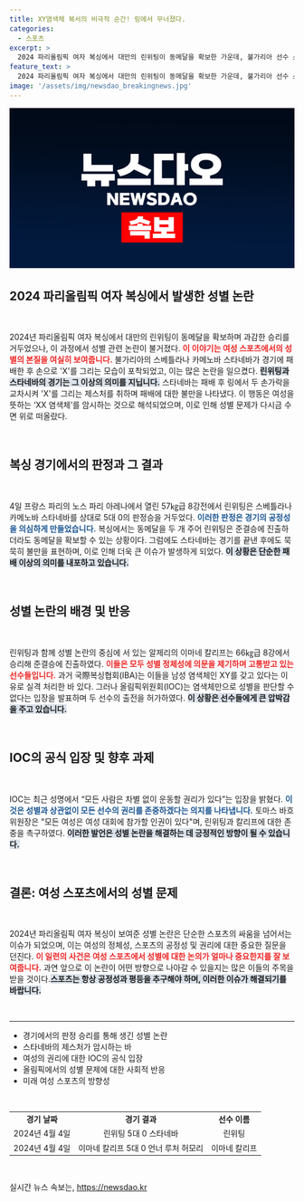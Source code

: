 ```yaml
---
title: XY염색체 복서의 비극적 순간! 링에서 무너졌다.
categories:
  - 스포츠
excerpt: >
  2024 파리올림픽 여자 복싱에서 대만의 린위팅이 동메달을 확보한 가운데, 불가리아 선수 스타네바가 패배 후 손으로 X를 그리며 성별 논란에 대한 묵언의 항의를 드러냈다. 이번 사건은 엘리트 스포츠에서의 성별 경계에 대한 심도 있는 논의를 불러일으킬 전망이다.
feature_text: >
  2024 파리올림픽 여자 복싱에서 대만의 린위팅이 동메달을 확보한 가운데, 불가리아 선수 스타네바가 패배 후 손으로 X를 그리며 성별 논란에 대한 묵언의 항의를 드러냈다. 이번 사건은 엘리트 스포츠에서의 성별 경계에 대한 심도 있는 논의를 불러일으킬 전망이다.
image: '/assets/img/newsdao_breakingnews.jpg'
---
```


<p><img src="/assets/img/newsdao_breakingnews.jpg" alt="pcversion 속보" /></p>

<h2 data-ke-size="size26">2024 파리올림픽 여자 복싱에서 발생한 성별 논란</h2>

<p data-ke-size="size16">&nbsp;</p>

<p>2024년 파리올림픽 여자 복싱에서 대만의 린위팅이 동메달을 확보하며 과감한 승리를 거두었으나, 이 과정에서 성별 관련 논란이 불거졌다. <b><span style="color: #ee2323;">이 이야기는 여성 스포츠에서의 성별의 본질을 여실히 보여줍니다.</span></b> 불가리아의 스베틀라나 카메노바 스타네바가 경기에 패배한 후 손으로 'X'를 그리는 모습이 포착되었고, 이는 많은 논란을 일으켰다. <b><span style="background-color: #21538527;">린위팅과 스타네바의 경기는 그 이상의 의미를 지닙니다.</span></b> 스타네바는 패배 후 링에서 두 손가락을 교차시켜 'X'를 그리는 제스처를 취하며 패배에 대한 불만을 나타냈다. 이 행동은 여성을 뜻하는 ‘XX 염색체’를 암시하는 것으로 해석되었으며, 이로 인해 성별 문제가 다시금 수면 위로 떠올랐다.</p>

<p data-ke-size="size16">&nbsp;</p>

<h2 data-ke-size="size26">복싱 경기에서의 판정과 그 결과</h2>

<p data-ke-size="size16">&nbsp;</p>

<p>4일 프랑스 파리의 노스 파리 아레나에서 열린 57㎏급 8강전에서 린위팅은 스베틀라나 카메노바 스타네바를 상대로 5대 0의 판정승을 거두었다. <b><span style="color: #1a5490;">이러한 판정은 경기의 공정성을 의심하게 만들었습니다.</span></b> 복싱에서는 동메달을 두 개 주어 린위팅은 준결승에 진출하더라도 동메달을 확보할 수 있는 상황이다. 그럼에도 스타네바는 경기를 끝낸 후에도 묵묵히 불만을 표현하며, 이로 인해 더욱 큰 이슈가 발생하게 되었다. <b><span style="background-color: #21538527;">이 상황은 단순한 패배 이상의 의미를 내포하고 있습니다.</span></b> </p>

<p data-ke-size="size16">&nbsp;</p>

<h2 data-ke-size="size26">성별 논란의 배경 및 반응</h2>

<p data-ke-size="size16">&nbsp;</p>

<p>린위팅과 함께 성별 논란의 중심에 서 있는 알제리의 이마네 칼리프는 66㎏급 8강에서 승리해 준결승에 진출하였다. <b><span style="color: #ee2323;">이들은 모두 성별 정체성에 의문을 제기하며 고통받고 있는 선수들입니다.</span></b> 과거 국際복싱협회(IBA)는 이들을 남성 염색체인 XY를 갖고 있다는 이유로 실격 처리한 바 있다. 그러나 올림픽위원회(IOC)는 염색체만으로 성별을 판단할 수 없다는 입장을 발표하며 두 선수의 출전을 허가하였다. <b><span style="background-color: #21538527;">이 상황은 선수들에게 큰 압박감을 주고 있습니다.</span></b> </p>

<p data-ke-size="size16">&nbsp;</p>

<h2 data-ke-size="size26">IOC의 공식 입장 및 향후 과제</h2>

<p data-ke-size="size16">&nbsp;</p>

<p>IOC는 최근 성명에서 “모든 사람은 차별 없이 운동할 권리가 있다”는 입장을 밝혔다. <b><span style="color: #1a5490;">이것은 성별과 상관없이 모든 선수의 권리를 존중하겠다는 의지를 나타냅니다.</span></b> 토마스 바흐 위원장은 "모든 여성은 여성 대회에 참가할 인권이 있다"며, 린위팅과 칼리프에 대한 존중을 촉구하였다. <b><span style="background-color: #21538527;">이러한 발언은 성별 논란을 해결하는 데 긍정적인 방향이 될 수 있습니다.</span></b> </p>

<p data-ke-size="size16">&nbsp;</p>

<h2 data-ke-size="size26">결론: 여성 스포츠에서의 성별 문제</h2>

<p data-ke-size="size16">&nbsp;</p>

<p>2024년 파리올림픽 여자 복싱이 보여준 성별 논란은 단순한 스포츠의 싸움을 넘어서는 이슈가 되었으며, 이는 여성의 정체성, 스포츠의 공정성 및 권리에 대한 중요한 질문을 던진다. <b><span style="color: #ee2323;">이 일련의 사건은 여성 스포츠에서 성별에 대한 논의가 얼마나 중요한지를 잘 보여줍니다.</span></b> 과연 앞으로 이 논란이 어떤 방향으로 나아갈 수 있을지는 많은 이들의 주목을 받을 것이다.<b><span style="background-color: #21538527;">스포츠는 항상 공정성과 평등을 추구해야 하며, 이러한 이슈가 해결되기를 바랍니다.</span></b> </p>

<p data-ke-size="size16">&nbsp;</p>

<hr />

<ul>
    <li>경기에서의 판정 승리를 통해 생긴 성별 논란</li>
    <li>스타네바의 제스처가 암시하는 바</li>
    <li>여성의 권리에 대한 IOC의 공식 입장</li>
    <li>올림픽에서의 성별 문제에 대한 사회적 반응</li>
    <li>미래 여성 스포츠의 방향성</li>
</ul>

<p data-ke-size="size16">&nbsp;</p>

<table style="width: 100%; border-collapse: collapse;">
    <tbody>
        <tr>
            <td style="text-align: center; height: 17px;">
                <b>경기 날짜</b>
            </td>
            <td style="text-align: center; height: 17px;">
                <b>경기 결과</b>
            </td>
            <td style="text-align: center; height: 17px;">
                <b>선수 이름</b>
            </td>
        </tr>
        <tr>
            <td style="text-align: center; height: 17px;">
                2024년 4월 4일
            </td>
            <td style="text-align: center; height: 17px;">
                린위팅 5대 0 스타네바
            </td>
            <td style="text-align: center; height: 17px;">
                린위팅
            </td>
        </tr>
        <tr>
            <td style="text-align: center; height: 17px;">
                2024년 4월 4일
            </td>
            <td style="text-align: center; height: 17px;">
                이마네 칼리프 5대 0 언너 루처 허모리
            </td>
            <td style="text-align: center; height: 17px;">
                이마네 칼리프
            </td>
        </tr>
    </tbody>
</table>

<p data-ke-size="size16">&nbsp;</p>
실시간 뉴스 속보는, <a href="https://newsdao.kr" rel="dofollow">https://newsdao.kr</a>


